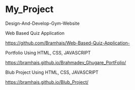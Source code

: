 # My_Project
Design-And-Develop-Gym-Website


Web Based Quiz Application 

https://github.com/Bramhais/Web-Based-Quiz-Application-

Portfolio Using HTML, CSS, JAVASCRIPT

https://bramhais.github.io/Brahmadev_Ghugare_PortFolio/

Blub Project Using HTML, CSS, JAVASCRIPT

https://bramhais.github.io/Blub_Project/
